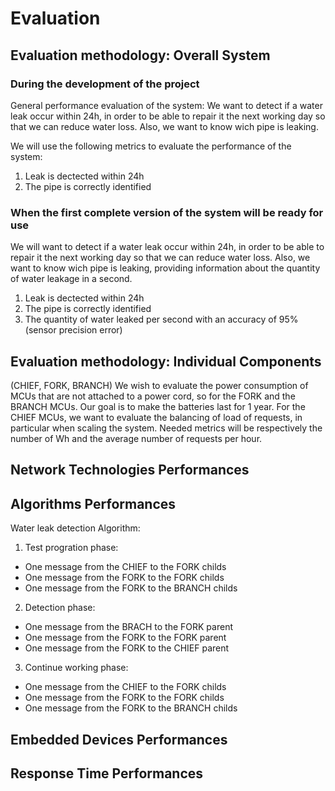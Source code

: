 # Evaluation

## Evaluation methodology: Overall System

### During the development of the project

General performance evaluation of the system:
We want to detect if a water leak occur within 24h, in order to be able to repair it the next working day so that we can reduce water loss. Also, we want to know wich pipe is leaking.

We will use the following metrics to evaluate the performance of the system:

1. Leak is dectected within 24h
2. The pipe is correctly identified

### When the first complete version of the system will be ready for use

We will want to detect if a water leak occur within 24h, in order to be able to repair it the next working day so that we can reduce water loss. Also, we want to know wich pipe is leaking, providing information about the quantity of water leakage in a second.

1. Leak is dectected within 24h
2. The pipe is correctly identified
3. The quantity of water leaked per second with an accuracy of 95% (sensor precision error)

## Evaluation methodology: Individual Components

(CHIEF, FORK, BRANCH)
We wish to evaluate the power consumption of MCUs that are not attached to a power cord, so for the FORK and the BRANCH MCUs. Our goal is to make the batteries last for 1 year. For the CHIEF MCUs, we want to evaluate the balancing of load of requests, in particular when scaling the system. Needed metrics will be respectively the number of Wh and the average number of requests per hour.

## Network Technologies Performances

## Algorithms Performances

Water leak detection Algorithm:

1. Test progration phase:

+ One message from the CHIEF to the FORK childs
+ One message from the FORK to the FORK childs
+ One message from the FORK to the BRANCH childs

2. Detection phase:

+ One message from the BRACH to the FORK parent
+ One message from the FORK to the FORK parent
+ One message from the FORK to the CHIEF parent

3. Continue working phase:

+ One message from the CHIEF to the FORK childs
+ One message from the FORK to the FORK childs
+ One message from the FORK to the BRANCH childs

## Embedded Devices Performances

## Response Time Performances
